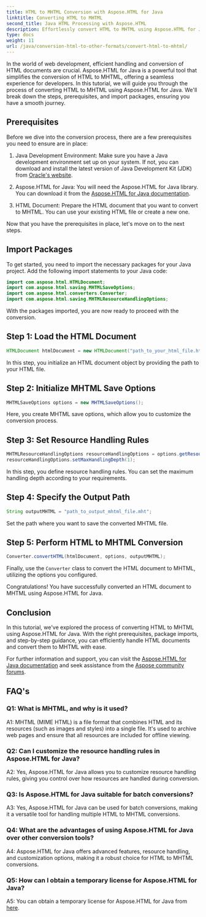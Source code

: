 ```yaml
---
title: HTML to MHTML Conversion with Aspose.HTML for Java
linktitle: Converting HTML to MHTML
second_title: Java HTML Processing with Aspose.HTML
description: Effortlessly convert HTML to MHTML using Aspose.HTML for Java. Follow our step-by-step guide for efficient HTML-to-MHTML conversion.
type: docs
weight: 11
url: /java/conversion-html-to-other-formats/convert-html-to-mhtml/
---
```

In the world of web development, efficient handling and conversion of HTML documents are crucial. Aspose.HTML for Java is a powerful tool that simplifies the conversion of HTML to MHTML, offering a seamless experience for developers. In this tutorial, we will guide you through the process of converting HTML to MHTML using Aspose.HTML for Java. We'll break down the steps, prerequisites, and import packages, ensuring you have a smooth journey.

## Prerequisites

Before we dive into the conversion process, there are a few prerequisites you need to ensure are in place:

1. Java Development Environment: Make sure you have a Java development environment set up on your system. If not, you can download and install the latest version of Java Development Kit (JDK) from [Oracle's website](https://www.oracle.com/java/technologies/javase-downloads.html).

2. Aspose.HTML for Java: You will need the Aspose.HTML for Java library. You can download it from the [Aspose.HTML for Java documentation](https://reference.aspose.com/html/java/).

3. HTML Document: Prepare the HTML document that you want to convert to MHTML. You can use your existing HTML file or create a new one.

Now that you have the prerequisites in place, let's move on to the next steps.

## Import Packages

To get started, you need to import the necessary packages for your Java project. Add the following import statements to your Java code:

```java
import com.aspose.html.HTMLDocument;
import com.aspose.html.saving.MHTMLSaveOptions;
import com.aspose.html.converters.Converter;
import com.aspose.html.saving.MHTMLResourceHandlingOptions;
```

With the packages imported, you are now ready to proceed with the conversion.

## Step 1: Load the HTML Document

```java
HTMLDocument htmlDocument = new HTMLDocument("path_to_your_html_file.html");
```

In this step, you initialize an HTML document object by providing the path to your HTML file.

## Step 2: Initialize MHTML Save Options

```java
MHTMLSaveOptions options = new MHTMLSaveOptions();
```

Here, you create MHTML save options, which allow you to customize the conversion process.

## Step 3: Set Resource Handling Rules

```java
MHTMLResourceHandlingOptions resourceHandlingOptions = options.getResourceHandlingOptions();
resourceHandlingOptions.setMaxHandlingDepth(1);
```

In this step, you define resource handling rules. You can set the maximum handling depth according to your requirements.

## Step 4: Specify the Output Path

```java
String outputMHTML = "path_to_output_mhtml_file.mht";
```

Set the path where you want to save the converted MHTML file.

## Step 5: Perform HTML to MHTML Conversion

```java
Converter.convertHTML(htmlDocument, options, outputMHTML);
```

Finally, use the `Converter` class to convert the HTML document to MHTML, utilizing the options you configured.

Congratulations! You have successfully converted an HTML document to MHTML using Aspose.HTML for Java.

## Conclusion

In this tutorial, we've explored the process of converting HTML to MHTML using Aspose.HTML for Java. With the right prerequisites, package imports, and step-by-step guidance, you can efficiently handle HTML documents and convert them to MHTML with ease.

For further information and support, you can visit the [Aspose.HTML for Java documentation](https://reference.aspose.com/html/java/) and seek assistance from the [Aspose community forums](https://forum.aspose.com/).

## FAQ's

### Q1: What is MHTML, and why is it used?

A1: MHTML (MIME HTML) is a file format that combines HTML and its resources (such as images and styles) into a single file. It's used to archive web pages and ensure that all resources are included for offline viewing.

### Q2: Can I customize the resource handling rules in Aspose.HTML for Java?

A2: Yes, Aspose.HTML for Java allows you to customize resource handling rules, giving you control over how resources are handled during conversion.

### Q3: Is Aspose.HTML for Java suitable for batch conversions?

A3: Yes, Aspose.HTML for Java can be used for batch conversions, making it a versatile tool for handling multiple HTML to MHTML conversions.

### Q4: What are the advantages of using Aspose.HTML for Java over other conversion tools?

A4: Aspose.HTML for Java offers advanced features, resource handling, and customization options, making it a robust choice for HTML to MHTML conversions.

### Q5: How can I obtain a temporary license for Aspose.HTML for Java?

A5: You can obtain a temporary license for Aspose.HTML for Java from [here](https://purchase.aspose.com/temporary-license/).
